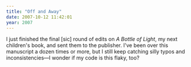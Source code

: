 ```yaml
---
title: "Off and Away"
date: 2007-10-12 11:42:01
year: 2007
---
```

I just finished the final [sic] round of edits on <em>A Bottle of Light</em>, my next children's book, and sent them to the publisher. I've been over this manuscript a dozen times or more, but I still keep catching silly typos and inconsistencies—I wonder if my code is this flaky, too?
